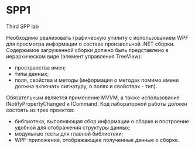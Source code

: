 # SPP1
Third SPP lab

Необходимо реализовать графическую утилиту с использованием WPF для просмотра информации о составе произвольной .NET сборки. 
Содержимое загруженной сборки должно быть представлено в иерархическом виде (элемент управления TreeView):
 - пространства имен; 
 - типы данных; 
 - поля, свойства и методы (информация о методах помимо имени должна включать сигнатуру, о полях и свойствах - тип).

Обязательным является применение MVVM, а также использование INotifyPropertyChanged и ICommand.
Код лабораторной работы должен состоять из трех проектов:
 - библиотека, выполняющая сбор информации о сборке и построение удобной для отображения структуры данных;
 - модульные тесты для главной библиотеки;
 - WPF-приложение, отображающее полученные данные о сборке.
